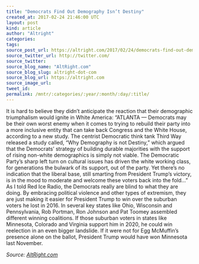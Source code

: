 ```yaml
---
title: "Democrats Find Out Demography Isn’t Destiny"
created_at: 2017-02-24 21:46:00 UTC
layout: post
kind: article
author: "Altright"
categories: 
tags: 
source_post_url: https://altright.com/2017/02/24/democrats-find-out-demography-isnt-destiny/
source_twitter_url: http://twitter.com/
source_twitter: 
source_blog_name: "AltRight.com"
source_blog_slug: altright-dot-com
source_blog_url: https://altright.com
source_image_url: 
tweet_id:
permalink: /mntr/:categories/:year/:month/:day/:title/
---
```

It is hard to believe they didn&#8217;t anticipate the reaction that their demographic triumphalism would ignite in White America: &#8220;ATLANTA — Democrats may be their own worst enemy when it comes to trying to rebuild their party into a more inclusive entity that can take back Congress and the White House, according to a new study. The centrist Democratic think tank Third Way released a study called, &#8220;Why Demography is not Destiny,&#8221; which argued that the Democrats&#8217; strategy of building durable majorities with the support of rising non-white demographics is simply not viable. The Democratic Party&#8217;s sharp left turn on cultural issues has driven the white working class, for generations the bulwark of its support, out of the party. Yet there&#8217;s no indication that the liberal base, still smarting from President Trump&#8217;s victory, is in the mood to moderate and welcome these voters back into the fold&#8230;&#8221; As I told Red Ice Radio, the Democrats really are blind to what they are doing. By embracing political violence and other types of extremism, they are just making it easier for President Trump to win over the suburban voters he lost in 2016. In several key states like Ohio, Wisconsin and Pennsylvania, Rob Portman, Ron Johnson and Pat Toomey assembled different winning coalitions. If those suburban voters in states like Minnesota, Colorado and Virginia support him in 2020, he could win reelection in an even bigger landslide. If it were not for Egg McMuffin&#8217;s presence alone on the ballot, President Trump would have won Minnesota last November.<div class="">
    <i>Source: <a href="https://altright.com">AltRight.com</a></i>
</div>
